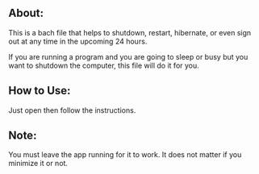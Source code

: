 ## About:
This is a bach file that helps to shutdown, restart, hibernate, or even sign out at any time in the upcoming 24 hours.

If you are running a program and you are going to sleep or busy but you want to shutdown the computer, this file will do it for you.

## How to Use:
Just open then follow the instructions.

## Note:
You must leave the app running for it to work.
It does not matter if you minimize it or not.
